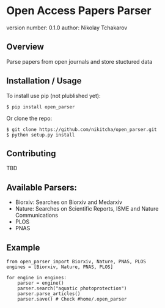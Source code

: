 Open Access Papers Parser
===============================

version number: 0.1.0
author: Nikolay Tchakarov

Overview
--------

Parse papers from open journals and store stuctured data

Installation / Usage
--------------------

To install use pip (not plublished yet):

    $ pip install open_parser 


Or clone the repo:

    $ git clone https://github.com/nikitcha/open_parser.git
    $ python setup.py install
    
Contributing
------------

TBD

Available Parsers:
------------------
- Biorxiv: Searches on Biorxiv and Medarxiv
- Nature: Searches on Scientific Reports, ISME and Nature Communications
- PLOS
- PNAS 

Example
-------
```
from open_parser import Biorxiv, Nature, PNAS, PLOS
engines = [Biorxiv, Nature, PNAS, PLOS]

for engine in engines:
    parser = engine()
    parser.search("aquatic photoprotection")
    parser.parse_articles()
    parser.save() # Check #home/.open_parser
```
